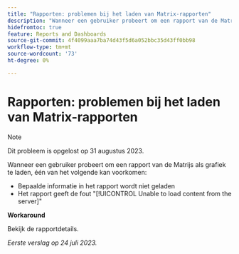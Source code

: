 ```yaml
---
title: "Rapporten: problemen bij het laden van Matrix-rapporten"
description: "Wanneer een gebruiker probeert om een rapport van de Matrijs als grafiek te laden, kunnen de kwesties voorkomen."
hidefromtoc: true
feature: Reports and Dashboards
source-git-commit: 4f4099aaa7ba74d43f5d6a052bbc35d43ff0bb98
workflow-type: tm+mt
source-wordcount: '73'
ht-degree: 0%

---
```



# Rapporten: problemen bij het laden van Matrix-rapporten

>[!NOTE]
>
>Dit probleem is opgelost op 31 augustus 2023.

Wanneer een gebruiker probeert om een rapport van de Matrijs als grafiek te laden, één van het volgende kan voorkomen:

* Bepaalde informatie in het rapport wordt niet geladen
* Het rapport geeft de fout &quot;[!UICONTROL Unable to load content from the server]&quot;

**Workaround**

Bekijk de rapportdetails.

_Eerste verslag op 24 juli 2023._

